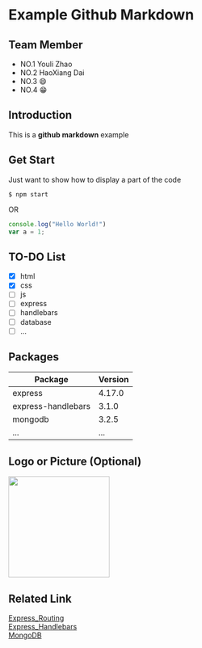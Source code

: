 # Example Github Markdown
## Team Member
* NO.1 Youli Zhao
* NO.2 HaoXiang Dai
* NO.3 😄
* NO.4 😁
## Introduction
This is a <b>github markdown</b> example
## Get Start
Just want to show how to display a part of the code
```
$ npm start
```
OR <br>
```javascript
console.log("Hello World!")
var a = 1;
```
## TO-DO List
- [X] html
- [X] css
- [ ] js
- [ ] express
- [ ] handlebars
- [ ] database
- [ ] ...
## Packages
|Package|Version|
|------|-----|
|express|4.17.0|
|express-handlebars|3.1.0|
|mongodb|3.2.5|
|...|...|
## Logo or Picture (Optional)
<img src = "http://dustyroom.com/wp-content/uploads/2017/01/empty-featured2-1.png" height="200">

## Related Link
<a href="https://expressjs.com/en/guide/routing.html">Express_Routing</a><br>
<a href="https://github.com/ericf/express-handlebars">Express_Handlebars</a><br>
<a href="https://docs.mongodb.com/manual/">MongoDB</a>
